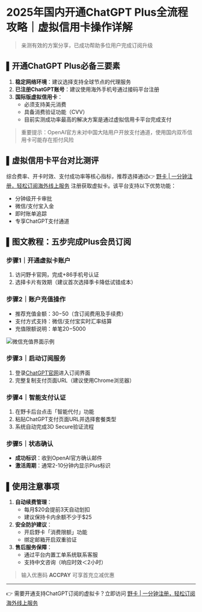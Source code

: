 # 2025年国内开通ChatGPT Plus全流程攻略｜虚拟信用卡操作详解

> 亲测有效的方案分享，已成功帮助多位用户完成订阅升级

## ▌开通ChatGPT Plus必备三要素
1. **稳定网络环境**：建议选择支持全球节点的代理服务
2. **已注册ChatGPT账号**：建议使用海外手机号通过接码平台注册
3. **国际版虚拟信用卡**：
   - 必须支持美元消费
   - 具备消费验证功能（CVV）
   - 目前实测成功率最高的解决方案是通过虚拟信用卡平台完成支付

> 重要提示：OpenAI官方未对中国大陆用户开放支付通道，使用国内双币信用卡可能存在拒付风险

## ▌虚拟信用卡平台对比测评
综合费率、开卡时效、支付成功率等核心指标，推荐选择通过👉 [野卡 | 一分钟注册，轻松订阅海外线上服务](https://bbtdd.com/yeka) 注册获取虚拟卡。该平台支持以下优势功能：
- 分钟级开卡审批
- 微信/支付宝入金
- 即时账单追踪
- 专享ChatGPT支付通道

## ▌图文教程：五步完成Plus会员订阅

### 步骤1｜开通虚拟卡账户
1. 访问野卡官网，完成+86手机号认证
2. 选择卡片有效期（建议首次选择季卡降低试错成本）

### 步骤2｜账户充值操作
- 推荐充值金额：$30-$50（含订阅费用及手续费）
- 支付方式支持：微信/支付宝实时汇率结算
- 充值限额说明：单笔$20-$5000

![微信充值界面示例](postImg/ChatGPT/plus/4.jpg)

### 步骤3｜启动订阅服务
1. 登录[ChatGPT官网](https://chatgpt.com/)进入订阅界面
2. 完整复制支付页面URL（建议使用Chrome浏览器）

### 步骤4｜智能支付认证
1. 在野卡后台点击「智能代付」功能
2. 粘贴ChatGPT支付页面URL并选择套餐类型
3. 系统自动完成3D Secure验证流程

### 步骤5｜状态确认
- **成功标识**：收到OpenAI官方确认邮件
- **激活周期**：通常2-10分钟内显示Plus标识

## ▌使用注意事项
1. **自动续费管理**：
   - 每月$20会提前3天自动划扣
   - 建议保持卡内余额不少于$25
2. **安全防护建议**：
   - 开启野卡「消费限额」功能
   - 绑定邮箱开启双重验证
3. **售后服务保障**：
   - 通过平台内置工单系统联系客服
   - 支持中文咨询（响应时效＜2小时）

> 输入优惠码 **ACCPAY** 可享首充立减优惠

---

👉 需要开通支持ChatGPT订阅的虚拟卡？立即访问 [野卡 | 一分钟注册，轻松订阅海外线上服务](https://bbtdd.com/yeka)